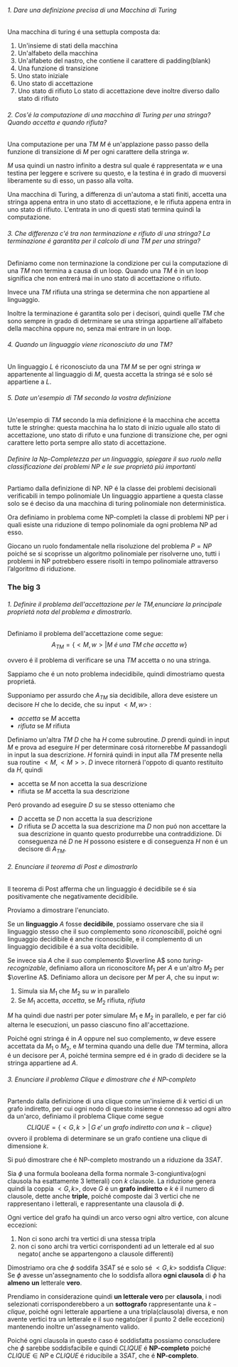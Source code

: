 ###### 1. Dare una definizione precisa di una Macchina di Turing
Una macchina di turing é una settupla composta da:
1. Un'insieme di stati della macchina
2. Un'alfabeto della macchina
3. Un'alfabeto del nastro, che contiene il carattere di padding(blank)
4. Una funzione di transizione
5. Uno stato iniziale
6. Uno stato di accettazione
7. Uno stato di rifiuto
Lo stato di accettazione deve inoltre diverso dallo stato di rifiuto

###### 2. Cos'é la computazione di una macchina di Turing per una stringa? Quando accetta e quando rifiuta?
Una computazione per una *TM* $M$ é un'applazione passo passo della funzione di transizione di $M$ per ogni carattere della stringa $w$.

$M$ usa quindi un nastro infinito a destra sul quale é rappresentata $w$ e una testina per leggere e scrivere su questo, e la testina é in grado di muoversi liberamente su di esso, un passo alla volta.

Una macchina di Turing, a differenza di un'automa a stati finiti, accetta una stringa appena entra in uno stato di accettazione, e le rifiuta appena entra in uno stato di rifiuto. L'entrata in uno di questi stati termina quindi la computazione.

###### 3. Che differenza c'é tra non terminazione e rifiuto di una stringa? La terminazione é garantita per il calcolo di una *TM* per una stringa?
Definiamo come non terminazione la condizione per cui la computazione di una *TM* non termina a causa di un loop. Quando una *TM* é in un loop significa che non entrerá mai in uno stato di accettazione o rifiuto.

Invece una *TM* rifiuta una stringa se determina che non appartiene al linguaggio.

Inoltre la terminazione é garantita solo per i decisori, quindi quelle *TM* che sono sempre in grado di detrminare se una stringa appartiene all'alfabeto della macchina  oppure no, senza mai entrare in un loop.

###### 4. Quando un linguaggio viene riconosciuto da una *TM*?
Un linguaggio $L$ é riconosciuto da una *TM* $M$ se per ogni stringa $w$ appartenente al linguaggio di $M$, questa accetta la stringa sé e solo sé appartiene a $L$. 

###### 5. Date un'esempio di *TM* secondo la vostra definizione
Un'esempio di *TM* secondo la mia definizione é la macchina che accetta tutte le stringhe: questa macchina ha lo stato di inizio uguale allo stato di accettazione, uno stato di rifuto e una funzione di transizione che, per ogni carattere letto porta sempre allo stato di accettazione.

###### Definire la Np-Completezza per un linguaggio, spiegare il suo ruolo nella classificazione dei problemi NP e le sue proprietá piú importanti
Partiamo dalla definizione di NP.
NP é la classe dei problemi decisionali verificabili in tempo polinomiale
Un linguaggio appartiene a questa classe solo se é deciso da una macchina di turing polinomiale non deterministica.

Ora definiamo in problema come NP-completi la classe di problemi NP per i quali esiste una riduzione di tempo polinomiale da ogni problema NP ad esso.

Giocano un ruolo fondamentale nella risoluzione del problema $P=NP$ poiché se si scoprisse un algoritmo polinomiale per risolverne uno, tutti i problemi in NP potrebbero essere risolti in tempo polinomiale attraverso l’algoritmo di riduzione.

### The big 3
###### 1. Definire il problema dell'accettazione per le *TM*,enunciare la principale proprietá nota del problema e dimostrarlo.
Definiamo il problema dell'accettazione come segue:
$$A_{TM}=\{<M,w>|M\;é\;una\;TM\;che\;accetta\;w\}$$

ovvero é il problema di verificare se una *TM* accetta o no una stringa.

Sappiamo che é un noto problema indecidibile, quindi dimostriamo questa proprietá.

Supponiamo per assurdo che $A_{TM}$ sia decidibile, allora deve esistere un decisore $H$ che lo decide, che su input $<M,w>$ :
- $accetta$ se $M$ accetta
- $rifiuta$ se $M$ rifiuta

Definiamo un'altra *TM* $D$ che ha $H$ come subroutine. $D$ prendi quindi in input $M$ e prova ad eseguire $H$ per determinare cosá ritornerebbe $M$ passandogli in input la sua descrizione.
$H$ fornirá quindi in input alla *TM* presente nella sua routine $<M,<M>>$.
$D$ invece ritornerá l'oppoto di quanto restituito da $H$, quindi
- accetta se $M$ non accetta la sua descrizione
- rifiuta se $M$ accetta la sua descrizione

Peró provando ad eseguire $D$ su se stesso otteniamo che
- $D$ accetta se $D$ non accetta la sua descrizione
- $D$ rifiuta se $D$ accetta la sua descrizione
ma $D$ non puó non accettare la sua descrizione in quanto questo produrrebbe una contraddizione. Di conseguenza né $D$ ne $H$ possono esistere e di conseguenza $H$ non é un decisore di $A_{TM}$.

###### 2. Enunciare il teorema di Post e dimostrarlo
Il teorema di Post afferma che un linguaggio é decidibile se é sia positivamente che negativamente decidibile.

Proviamo a dimostrare l'enunciato.

Se un **linguaggio** $A$ fosse **decidibile**, possiamo osservare che sia il linguaggio stesso che il suo complemento sono *riconoscibili*, poiché ogni linguaggio decidibile é anche riconoscibile, e il complemento di un linguaggio decidibile é a sua volta decidibile.

Se invece sia $A$ che il suo complemento $\overline A$ sono *turing-recognizable*, definiamo allora un riconoscitore $M_1$ per $A$ e un'altro $M_2$ per $\overline A$. 
Definiamo allora un decisore per $M$ per $A$, che su input $w$:
1. Simula sia $M_1$ che $M_2$ su $w$ in parallelo
2. Se $M_1$ accetta, *accetta*, se $M_2$ rifiuta, *rifiuta*

$M$ ha quindi due nastri per poter simulare $M_1$ e $M_2$ in parallelo, e per far ció alterna le esecuzioni, un passo ciascuno fino all'accettazione.

Poiché ogni stringa é in $A$ oppure nel suo complemento, $w$ deve essere accettata da $M_1$ o $M_2$, e $M$ termina quando una delle due *TM* termina, allora é un decisore per $A$, poiché termina sempre ed é in grado di decidere se la stringa appartiene ad $A$.

###### 3. Enunciare il problema Clique e dimostrare che é NP-completo

Partendo dalla definizione di una clique come un'insieme di $k$ vertici di un grafo indiretto, per cui ogni nodo di questo insieme é connesso ad ogni altro da un'arco, definiamo il problema Clique come segue
$$CLIQUE=\{<G,k>|\,G\;e'\;un\;grafo\;indiretto\;con\;una\;k-clique\}$$
ovvero il problema di determinare se un grafo contiene una clique di dimensione $k$.

Si puó dimostrare che é NP-completo mostrando un a riduzione da $3SAT$.

Sia $\phi$ una formula booleana della forma normale 3-congiuntiva(ogni clausola ha esattamente 3 letterali) con $k$ clausole. La riduzione genera quindi la coppia $<G,k>$, dove $G$ é un **grafo indiretto** e $k$ é il numero di clausole, dette anche **triple**, poiché composte dai 3 vertici che ne rappresentano i letterali, e rappresentante una clausola di $\phi$.

Ogni vertice del grafo ha quindi un arco verso ogni altro vertice, con alcune eccezioni:
1. Non ci sono archi tra vertici di una stessa tripla
2. non ci sono archi tra vertici corrispondenti ad un letterale ed al suo negato( anche se appartengono a clausole differenti)

Dimostriamo ora che $\phi$ soddifa $3SAT$ sé e solo sé $<G,k>$ soddisfa $Clique$:
Se $\phi$ avesse un'assegnamento che lo soddisfa allora **ogni clausola** di $\phi$ ha **almeno** **un** letterale **vero**.

Prendiamo in considerazione quindi **un letterale vero** per **clausola**, i nodi selezionati corrisponderebbero a un **sottografo** rappresentante una $k-clique$, poiché ogni letterale appartiene a una tripla(clausola) diversa, e non avente vertici tra un letterale e il suo negato(per il punto $2$ delle eccezioni) mantenendo inoltre un'assegnamento valido.

Poiché ogni clausola in questo caso é soddisfatta possiamo conscludere che $\phi$ sarebbe soddisfacibile e quindi $CLIQUE$ é **NP-completo** poiché $CLIQUE\in NP$ e $CLIQUE$ é riducibile a $3SAT$, che é **NP-completo**.

